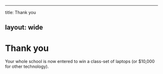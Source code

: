 * * *

title: Thank you

## layout: wide

# Thank you

Your whole school is now entered to win a class-set of laptops (or $10,000 for other technology).